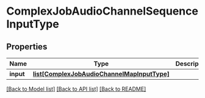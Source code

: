 # ComplexJobAudioChannelSequenceInputType

## Properties
Name | Type | Description | Notes
------------ | ------------- | ------------- | -------------
**input** | [**list[ComplexJobAudioChannelMapInputType]**](ComplexJobAudioChannelMapInputType.md) |  | [optional] 

[[Back to Model list]](../README.md#documentation-for-models) [[Back to API list]](../README.md#documentation-for-api-endpoints) [[Back to README]](../README.md)


